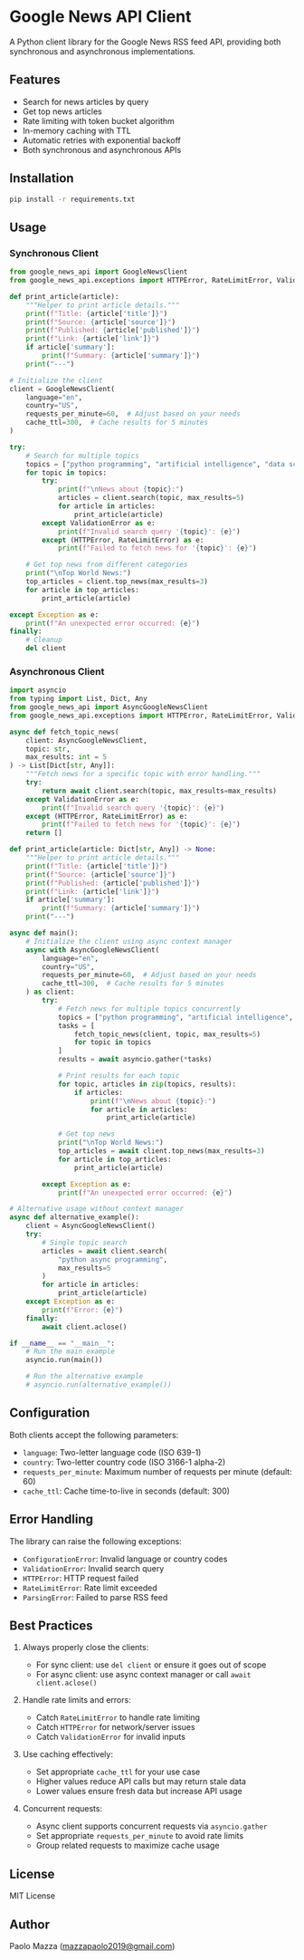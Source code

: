 # Google News API Client

A Python client library for the Google News RSS feed API, providing both synchronous and asynchronous implementations.

## Features

- Search for news articles by query
- Get top news articles
- Rate limiting with token bucket algorithm
- In-memory caching with TTL
- Automatic retries with exponential backoff
- Both synchronous and asynchronous APIs

## Installation

```bash
pip install -r requirements.txt
```

## Usage

### Synchronous Client

```python
from google_news_api import GoogleNewsClient
from google_news_api.exceptions import HTTPError, RateLimitError, ValidationError

def print_article(article):
    """Helper to print article details."""
    print(f"Title: {article['title']}")
    print(f"Source: {article['source']}")
    print(f"Published: {article['published']}")
    print(f"Link: {article['link']}")
    if article['summary']:
        print(f"Summary: {article['summary']}")
    print("---")

# Initialize the client
client = GoogleNewsClient(
    language="en",
    country="US",
    requests_per_minute=60,  # Adjust based on your needs
    cache_ttl=300,  # Cache results for 5 minutes
)

try:
    # Search for multiple topics
    topics = ["python programming", "artificial intelligence", "data science"]
    for topic in topics:
        try:
            print(f"\nNews about {topic}:")
            articles = client.search(topic, max_results=5)
            for article in articles:
                print_article(article)
        except ValidationError as e:
            print(f"Invalid search query '{topic}': {e}")
        except (HTTPError, RateLimitError) as e:
            print(f"Failed to fetch news for '{topic}': {e}")

    # Get top news from different categories
    print("\nTop World News:")
    top_articles = client.top_news(max_results=3)
    for article in top_articles:
        print_article(article)

except Exception as e:
    print(f"An unexpected error occurred: {e}")
finally:
    # Cleanup
    del client
```

### Asynchronous Client

```python
import asyncio
from typing import List, Dict, Any
from google_news_api import AsyncGoogleNewsClient
from google_news_api.exceptions import HTTPError, RateLimitError, ValidationError

async def fetch_topic_news(
    client: AsyncGoogleNewsClient,
    topic: str,
    max_results: int = 5
) -> List[Dict[str, Any]]:
    """Fetch news for a specific topic with error handling."""
    try:
        return await client.search(topic, max_results=max_results)
    except ValidationError as e:
        print(f"Invalid search query '{topic}': {e}")
    except (HTTPError, RateLimitError) as e:
        print(f"Failed to fetch news for '{topic}': {e}")
    return []

def print_article(article: Dict[str, Any]) -> None:
    """Helper to print article details."""
    print(f"Title: {article['title']}")
    print(f"Source: {article['source']}")
    print(f"Published: {article['published']}")
    print(f"Link: {article['link']}")
    if article['summary']:
        print(f"Summary: {article['summary']}")
    print("---")

async def main():
    # Initialize the client using async context manager
    async with AsyncGoogleNewsClient(
        language="en",
        country="US",
        requests_per_minute=60,  # Adjust based on your needs
        cache_ttl=300,  # Cache results for 5 minutes
    ) as client:
        try:
            # Fetch news for multiple topics concurrently
            topics = ["python programming", "artificial intelligence", "data science"]
            tasks = [
                fetch_topic_news(client, topic, max_results=5)
                for topic in topics
            ]
            results = await asyncio.gather(*tasks)

            # Print results for each topic
            for topic, articles in zip(topics, results):
                if articles:
                    print(f"\nNews about {topic}:")
                    for article in articles:
                        print_article(article)

            # Get top news
            print("\nTop World News:")
            top_articles = await client.top_news(max_results=3)
            for article in top_articles:
                print_article(article)

        except Exception as e:
            print(f"An unexpected error occurred: {e}")

# Alternative usage without context manager
async def alternative_example():
    client = AsyncGoogleNewsClient()
    try:
        # Single topic search
        articles = await client.search(
            "python async programming",
            max_results=5
        )
        for article in articles:
            print_article(article)
    except Exception as e:
        print(f"Error: {e}")
    finally:
        await client.aclose()

if __name__ == "__main__":
    # Run the main example
    asyncio.run(main())

    # Run the alternative example
    # asyncio.run(alternative_example())
```

## Configuration

Both clients accept the following parameters:

- `language`: Two-letter language code (ISO 639-1)
- `country`: Two-letter country code (ISO 3166-1 alpha-2)
- `requests_per_minute`: Maximum number of requests per minute (default: 60)
- `cache_ttl`: Cache time-to-live in seconds (default: 300)

## Error Handling

The library can raise the following exceptions:

- `ConfigurationError`: Invalid language or country codes
- `ValidationError`: Invalid search query
- `HTTPError`: HTTP request failed
- `RateLimitError`: Rate limit exceeded
- `ParsingError`: Failed to parse RSS feed

## Best Practices

1. Always properly close the clients:
   - For sync client: use `del client` or ensure it goes out of scope
   - For async client: use async context manager or call `await client.aclose()`

2. Handle rate limits and errors:
   - Catch `RateLimitError` to handle rate limiting
   - Catch `HTTPError` for network/server issues
   - Catch `ValidationError` for invalid inputs

3. Use caching effectively:
   - Set appropriate `cache_ttl` for your use case
   - Higher values reduce API calls but may return stale data
   - Lower values ensure fresh data but increase API usage

4. Concurrent requests:
   - Async client supports concurrent requests via `asyncio.gather`
   - Set appropriate `requests_per_minute` to avoid rate limits
   - Group related requests to maximize cache usage

## License

MIT License

## Author

Paolo Mazza (mazzapaolo2019@gmail.com)
